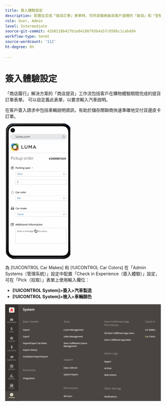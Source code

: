 ```yaml
---
title: 簽入體驗設定
description: 配置在完成「裝貨訂單」表單時，可供貨箱側裝貨客戶選擇的「裝貨」和「型號」。
role: User, Admin
level: Intermediate
source-git-commit: 42b0118b427b1e04186793b4a57c058bc1cabdd4
workflow-type: tm+mt
source-wordcount: '112'
ht-degree: 0%

---
```



# 簽入體驗設定

「商店履行」解決方案的「商店提貨」工作流包括客戶在購物體驗期間完成的提貨訂單表單。 可以自定義此表單，以要求輸入汽車說明。

在客戶簽入請求中包括車輛說明資訊，有助於儲存關聯商快速準確地交付貨邊皮卡訂單。

![[!DNL Check-In Experience Car Make] 和 [!DNL Model] 曲邊拾取設定](assets/checkin-system-settings-car-options.png)

為 [!UICONTROL Car Makes] 和 [!UICONTROL Car Colors] 在「Admin Systems（管理系統）」設定中配置「Check in Experience（簽入體驗）」設定，可在「Pick（拾取）」表單上使用輸入欄位：

- **[!UICONTROL System]>簽入>汽車製造**
- **[!UICONTROL System]>檢入>車輛顏色**

![[!DNL Check-In Experience system configuration for curbside pickup]](assets/check-in-experience-system-config.png)
